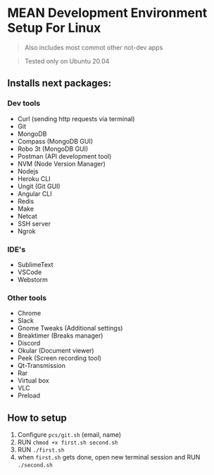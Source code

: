 # MEAN Development Environment Setup For Linux

> Also includes most commot other not-dev apps

> Tested only on Ubuntu 20.04
 
## Installs next packages:

### Dev tools
* Curl (sending http requests via terminal)
* Git
* MongoDB
* Compass (MongoDB GUI)
* Robo 3t (MongoDB GUI)
* Postman (API development tool)
* NVM (Node Version Manager)
* Nodejs
* Heroku CLI
* Ungit (Git GUI)
* Angular CLI
* Redis
* Make
* Netcat
* SSH server
* Ngrok

### IDE's
* SublimeText
* VSCode
* Webstorm

### Other tools
* Chrome
* Slack
* Gnome Tweaks (Additional settings)
* Breaktimer (Breaks manager)
* Discord
* Okular (Document viewer)
* Peek (Screen recording tool)
* Qt-Transmission
* Rar
* Virtual box
* VLC
* Preload

## How to setup

1. Configure `pcs/git.sh` (email, name)
1. RUN `chmod +x first.sh second.sh`
1. RUN `./first.sh`
1. when `first.sh` gets done, open new terminal session and RUN `./second.sh`
